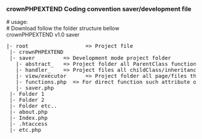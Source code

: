 <h3>crownPHPEXTEND Coding convention saver/development file</h3>
# usage: <br />
# Download follow the folder structure bellow <br />
crownPHPEXTEND v1.0 saver<br />
<pre>
|- root                  => Project file  
 |- crownPHPEXTEND
 |- saver         => Development mode project folder 
   |- abstract_   => Project folder all ParentClass functionality methods which set to Protected, Private and Final
   |- handler_    => Project files all childClass/inheritance method which set all to Final public called handler carry the burden between root and executor/view files.
   |- view/executor      => Project folder all page/files that contains data for client side specially HTML. 
   |- functions.php  => For direct function such attribute of class or anything.. 
   |- saver.php
 |- Folder 1
 |- Folder 2
 |- Folder etc..
 |- about.php
 |- Index.php
 |- .htaccess 
 |- etc.php   
</pre>  
   
